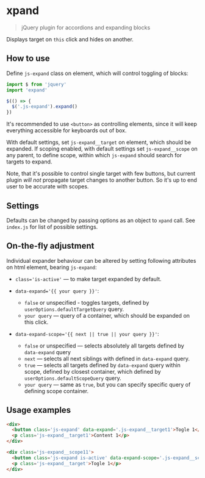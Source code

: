 xpand
=====

> jQuery plugin for accordions and expanding blocks

Displays target on `this` click and hides on another.

How to use
----------

Define `js-expand` class on element, which will control toggling of blocks:

``` js
import $ from 'jquery'
import 'expand'

$(() => {
  $('.js-expand').expand()
})
```

It's recommended to use `<button>` as controlling elements, since it will keep
everything accessible for keyboards out of box.

With default settings, set `js-expand__target` on element, which should be expanded.
If scoping enabled, with default settings set `js-expand__scope` on any parent, to define
scope, within which `js-expand` should search for targets to expand.

Note, that it's possible to control single target with few buttons, but
current plugin _will not_ propagate target changes to another button.
So it's up to end user to be accurate with scopes.

Settings
--------

Defaults can be changed by passing options as an object to `xpand` call. See `index.js` for list of possible settings.

On-the-fly adjustment
----------------------

Individual expander behaviour can be altered by setting following attributes
on html element, bearing `js-expand`:

- `class='is-active'` — to make target expanded by default.

- `data-expand='{{ your query }}'`:
  - `false` or unspecified - toggles targets, defined by `userOptions.defaultTargetQuery` query.
  - `your query` — query of a container, which should be expanded on this click.

- `data-expand-scope='{{ next || true || your query }}'`:
  - `false` or unspecified — selects absolutely all targets defined by `data-expand` query
  - `next` — selects all next siblings with defined in `data-expand` query.
  - `true` — selects all targets defined by `data-expand` query within scope, defined by closest
             container, which defined by `userOptions.defaultScopeQuery` query.
  - `your query` — same as `true`, but you can specify specific query of defining scope container.

Usage examples
--------------

``` html
<div>
  <button class='js-expand' data-expand='.js-expand__target1'>Togle 1</button>
  <p class='js-expand__target1'>Content 1</p>
</div>

<div class='js-expand__scope11'>
  <button class='js-expand is-active' data-expand-scope='.js-expand__scope11'>Togle scope 11</button>
  <p class='js-expand__target'>Togle 1</p>
</div>
```